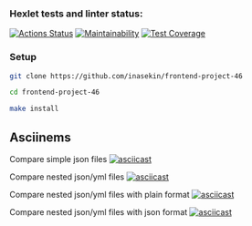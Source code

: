### Hexlet tests and linter status:
[![Actions Status](https://github.com/inasekin/frontend-project-46/workflows/hexlet-check/badge.svg)](https://github.com/inasekin/frontend-project-46/actions)
[![Maintainability](https://api.codeclimate.com/v1/badges/ee7773d47944bd17e54c/maintainability)](https://codeclimate.com/github/inasekin/frontend-project-46/maintainability)
[![Test Coverage](https://api.codeclimate.com/v1/badges/ee7773d47944bd17e54c/test_coverage)](https://codeclimate.com/github/inasekin/frontend-project-46/test_coverage)

### Setup

```bash
git clone https://github.com/inasekin/frontend-project-46
```

```bash
cd frontend-project-46
```

```bash
make install
```

## Asciinems

Compare simple json files
[![asciicast](https://asciinema.org/a/A6Cx30pSeeyWJSHCktzJ4eDzU.svg)](https://asciinema.org/a/A6Cx30pSeeyWJSHCktzJ4eDzU)

Compare nested json/yml files
[![asciicast](https://asciinema.org/a/zibxDARPgGXX02QGYZT5D1mPI.svg)](https://asciinema.org/a/zibxDARPgGXX02QGYZT5D1mPI)

Compare nested json/yml files with plain format
[![asciicast](https://asciinema.org/a/SpipjD1t2ibuVsjRaHQZyr1FT.svg)](https://asciinema.org/a/SpipjD1t2ibuVsjRaHQZyr1FT)

Compare nested json/yml files with json format
[![asciicast](https://asciinema.org/a/HE8m9N2TOXQ5qGkLG3LXGspQI.svg)](https://asciinema.org/a/HE8m9N2TOXQ5qGkLG3LXGspQI)
